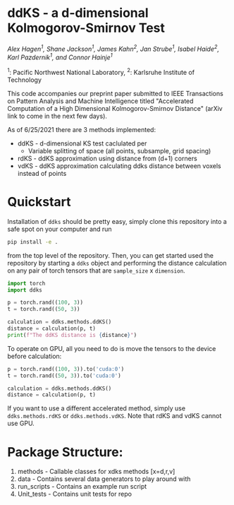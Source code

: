 # ddKS - a d-dimensional Kolmogorov-Smirnov Test

*Alex Hagen<sup>1</sup>, Shane Jackson<sup>1</sup>, James Kahn<sup>2</sup>, Jan Strube<sup>1</sup>, Isabel Haide<sup>2</sup>, Karl Pazdernik<sup>1</sup>, and Connor Hainje<sup>1</sup>*

<sup>1</sup>: Pacific Northwest National Laboratory, 
<sup>2</sup>: Karlsruhe Institute of Technology

This code accompanies our preprint paper submitted to IEEE Transactions on
Pattern Analysis and Machine Intelligence titled "Accelerated Computation of a
High Dimensional Kolmogorov-Smirnov Distance" (arXiv link to come in the next
few days).  

As of 6/25/2021 there are 3 methods implemented:

* ddKS - d-dimensional KS test caclulated per
    * Variable splitting of space (all points, subsample, grid spacing)
* rdKS - ddKS approximation using distance from (d+1) corners
* vdKS - ddKS approximation calculating ddks distance between voxels instead of points



# Quickstart

Installation of `ddks` should be pretty easy, simply clone this repository
into a safe spot on your computer and run

```bash
pip install -e .
```

from the top level of the repository.  Then, you can get started used the
repository by starting a `ddks` object and performing the distance calculation
on any pair of torch tensors that are `sample_size` x `dimension`.

```python
import torch
import ddks

p = torch.rand((100, 3))
t = torch.rand((50, 3))

calculation = ddks.methods.ddKS()
distance = calculation(p, t)
print(f"The ddKS distance is {distance}")
```

To operate on GPU, all you need to do is move the tensors to the device before
calculation:

```python
p = torch.rand((100, 3)).to('cuda:0')
t = torch.rand((50, 3)).to('cuda:0')

calculation = ddks.methods.ddKS()
distance = calculation(p, t)
```

If you want to use a different accelerated method, simply use
`ddks.methods.rdKS` or `ddks.methods.vdKS`. Note that rdKS and vdKS cannot use
GPU.

# Package Structure:
1. methods - Callable classes for xdks methods [x=d,r,v]
1. data - Contains several data generators to play around with
1. run_scripts - Contains an example run script 
1. Unit_tests - Contains unit tests for repo   
